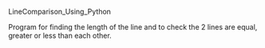 LineComparison_Using_Python

Program for finding the length of the line and to check the 2 lines are equal, greater or less than each other. 